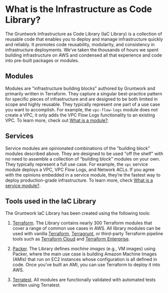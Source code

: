 # What is the Infrastructure as Code Library?

The Gruntwork Infrastructure as Code Library (IaC Library) is a collection of reusable code that enables you to deploy and manage infrastructure quickly and reliably. It promotes code reusability, modularity, and consistency in infrastructure deployments. We’ve taken the thousands of hours we spent building infrastructure on AWS and condensed all that experience and code into pre-built packages or modules.  

## Modules

Modules are "infrastructure building blocks" authored by Gruntwork and primarily written in Terraform. They capture a singular best-practice pattern for specific pieces of infrastructure and are designed to be both limited in scope and highly reusable. They typically represent one part of a use case you want to accomplish. For example, the `vpc-flow-logs` module does not create a VPC, it only adds the VPC Flow Logs functionality to an existing VPC. To learn more, check out [What is a module?](/iac/overview/modules/).

## Services

Service modules are opinionated combinations of the "building block" modules described above. They are designed to be used "off the shelf" with no need to assemble a collection of “building block” modules on your own. They typically represent a full use case. For example, the `vpc` service module deploys a VPC, VPC Flow Logs, and Network ACLs. If you agree with the opinions embedded in a service module, they’re the fastest way to deploy production-grade infrastructure. To learn more, check [What is a service module?](/iac/overview/services/).

## Tools used in the IaC Library

The Gruntwork IaC Library has been created using the following tools:

1. [Terraform](https://www.terraform.io/). The Library contains nearly 300 Terraform modules that cover a range of common use cases in AWS. All library modules can be used with vanilla [Terraform](https://www.terraform.io/), [Terragrunt](https://terragrunt.gruntwork.io/), or third-party Terraform pipeline tools such as [Terraform Cloud](https://www.hashicorp.com/blog/announcing-terraform-cloud/) and [Terraform Enterprise](https://www.terraform.io/docs/enterprise/index.html).

1. [Packer](https://www.packer.io/). The Library defines _machine images_ (e.g., VM images) using Packer, where the main use case is building Amazon Machine Images (AMIs) that run on EC2 instances whose configuration is all defined in code. Once you’ve built an AMI, you can use Terraform to deploy it into AWS.

1. [Terratest](https://terratest.gruntwork.io/). All modules are functionally validated with automated tests written using Terratest.


<!-- ##DOCS-SOURCER-START
{
  "sourcePlugin": "local-copier",
  "hash": "2083ee2971bad5bf9ccabdf629024a89"
}
##DOCS-SOURCER-END -->
